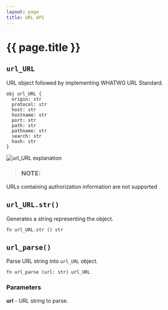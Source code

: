 ```yaml
---
layout: page
title: URL API
---
```


# {{ page.title }}

## `url_URL`
URL object followed by implementing WHATWG URL Standard.

```the
obj url_URL {
  origin: str
  protocol: str
  host: str
  hostname: str
  port: str
  path: str
  pathname: str
  search: str
  hash: str
}
```

![url_URL explanation](/assets/images/url-explanation.png)

> ### NOTE:
  URLs containing authorization information are not supported

## `url_URL.str()`
Generates a string representing the object.

```the
fn url_URL.str () str
```

## `url_parse()`
Parse URL string into `url_URL` object.

```the
fn url_parse (url: str) url_URL
```

### Parameters
**url** - URL string to parse.
